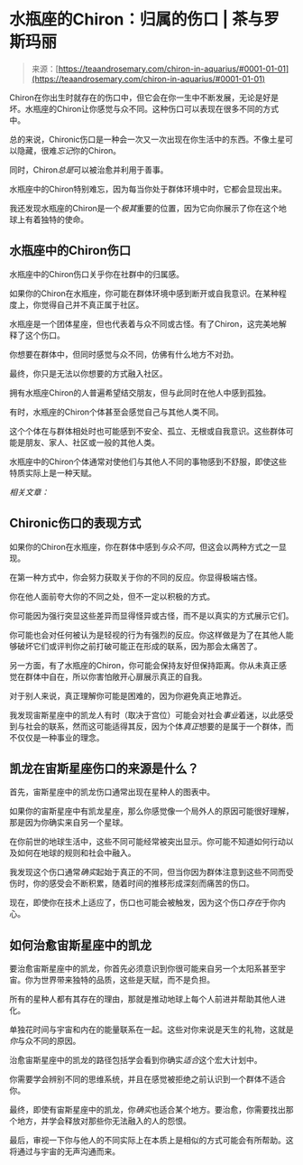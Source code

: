 <!--yml

category: 未分类

date: 2024-06-12 18:22:35

-->

# 水瓶座的Chiron：归属的伤口 | 茶与罗斯玛丽

> 来源：[https://teaandrosemary.com/chiron-in-aquarius/#0001-01-01](https://teaandrosemary.com/chiron-in-aquarius/#0001-01-01)

Chiron在你出生时就存在的伤口中，但它会在你一生中不断发展，无论是好是坏。水瓶座的Chiron让你感觉与众不同。这种伤口可以表现在很多不同的方式中。

总的来说，Chironic伤口是一种会一次又一次出现在你生活中的东西。不像土星可以隐藏，很难*忘记*你的Chiron。

同时，Chiron*总是*可以被治愈并利用于善事。

水瓶座中的Chiron特别难忘，因为每当你处于群体环境中时，它都会显现出来。

我还发现水瓶座的Chiron是一个*极其*重要的位置，因为它向你展示了你在这个地球上有着独特的使命。

## 水瓶座中的Chiron伤口

水瓶座中的Chiron伤口关乎你在社群中的归属感。

如果你的Chiron在水瓶座，你可能在群体环境中感到断开或自我意识。在某种程度上，你觉得自己并不真正属于社区。

水瓶座是一个团体星座，但也代表着与众不同或古怪。有了Chiron，这完美地解释了这个伤口。

你想要在群体中，但同时感觉与众不同，仿佛有什么地方不对劲。

最终，你只是无法以你想要的方式融入社区。

拥有水瓶座Chiron的人普遍希望结交朋友，但与此同时在他人中感到孤独。

有时，水瓶座的Chiron个体甚至会感觉自己与其他人类不同。

这个个体在与群体相处时也可能感到不安全、孤立、无根或自我意识。这些群体可能是朋友、家人、社区或一般的其他人类。

水瓶座中的Chiron个体通常对使他们与其他人不同的事物感到不舒服，即使这些特质实际上是一种天赋。

*相关文章：*

## Chironic伤口的表现方式

如果你的Chiron在水瓶座，你在群体中感到*与众不同*，但这会以两种方式之一显现。

在第一种方式中，你会努力获取关于你的不同的反应。你显得极端古怪。

你在他人面前夸大你的不同之处，但不一定以积极的方式。

你可能因为强行突显这些差异而显得怪异或古怪，而不是以真实的方式展示它们。

你可能也会对任何被认为是轻视的行为有强烈的反应。你这样做是为了在其他人能够破坏它们或评判你之前打破可能正在形成的联系，因为那会太痛苦了。

另一方面，有了水瓶座的Chiron，你可能会保持友好但保持距离。你从未真正感觉在群体中自在，所以你害怕敞开心扉展示真正的自我。

对于别人来说，真正理解你可能是困难的，因为你避免真正地靠近。

我发现宙斯星座中的凯龙人有时（取决于宫位）可能会对社会*事业*着迷，以此感受到与社会的联系，然而这可能适得其反，因为个体*真正*想要的是属于一个群体，而不仅仅是一种事业的理念。

## 凯龙在宙斯星座伤口的来源是什么？

首先，宙斯星座中的凯龙伤口通常出现在星种人的图表中。

如果你的宙斯星座中有凯龙星座，那么你感觉像一个局外人的原因可能很好理解，那是因为你确实来自另一个星球。

在你前世的地球生活中，这些不同可能经常被突出显示。你可能不知道如何行动以及如何在地球的规则和社会中融入。

我发现这个伤口通常*确实*起始于真正的不同，但当你因为群体注意到这些不同而受伤时，你的感受会不断积累，随着时间的推移形成深刻而痛苦的伤口。

现在，即使你在技术上适应了，伤口也可能会被触发，因为这个伤口*存在*于你内心。

## 如何治愈宙斯星座中的凯龙

要治愈宙斯星座中的凯龙，你首先必须意识到你很可能来自另一个太阳系甚至宇宙。你为世界带来独特的品质，这些是天赋，而不是负担。

所有的星种人都有其存在的理由，那就是推动地球上每个人前进并帮助其他人进化。

单独花时间与宇宙和内在的能量联系在一起。这些对你来说是天生的礼物，这就是*你*与众不同的原因。

治愈宙斯星座中的凯龙的路径包括学会看到你确实*适合*这个宏大计划中。

你需要学会辨别不同的思维系统，并且在感觉被拒绝之前认识到一个群体不适合你。

最终，即使有宙斯星座中的凯龙，你*确实*也适合某个地方。要治愈，你需要找出那个地方，并学会释放对那些你无法融入的人的怨恨。

最后，审视一下你与他人的不同实际上在本质上是相似的方式可能会有所帮助。这将通过与宇宙的无声沟通而来。
